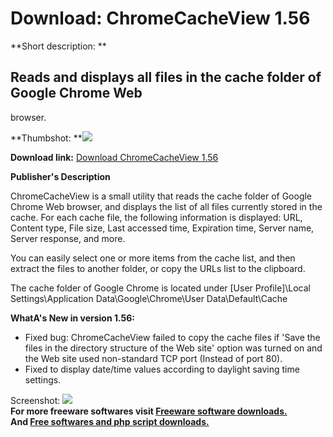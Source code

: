 # Download: ChromeCacheView 1.56

**Short description: **

## Reads and displays all files in the cache folder of Google Chrome Web
browser.

  
**Thumbshot: **![](http://www.freewarefiles.com/screenshot/chromecacheview_md.gif)   
  
**Download link:** [Download ChromeCacheView 1.56](http://freesoftwares.boysofts.com/ChromeCacheView_program_44946.html)  
  

**Publisher's Description**  
  

ChromeCacheView is a small utility that reads the cache folder of Google
Chrome Web browser, and displays the list of all files currently stored in the
cache. For each cache file, the following information is displayed: URL,
Content type, File size, Last accessed time, Expiration time, Server name,
Server response, and more.

You can easily select one or more items from the cache list, and then extract
the files to another folder, or copy the URLs list to the clipboard.

The cache folder of Google Chrome is located under [User Profile]\Local
Settings\Application Data\Google\Chrome\User Data\Default\Cache

**WhatA's New in version 1.56:**

  * Fixed bug: ChromeCacheView failed to copy the cache files if 'Save the files in the directory structure of the Web site' option was turned on and the Web site used non-standard TCP port (Instead of port 80). 
  * Fixed to display date/time values according to daylight saving time settings. 

  
  
Screenshot: ![](http://www.freewarefiles.com/screenshot/chromecacheview.gif)  
**For more freeware softwares visit [Freeware software downloads.](http://freesoftwares.boysofts.com/)**   
**And [Free softwares and php script downloads.](http://www.boysofts.com/)**

